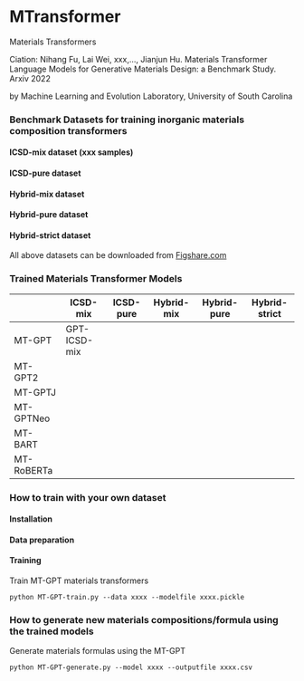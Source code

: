 # MTransformer
Materials Transformers

Ciation: Nihang Fu, Lai Wei, xxx,..., Jianjun Hu.  Materials Transformer Language Models for Generative Materials Design: a Benchmark Study. Arxiv 2022

by Machine Learning and Evolution Laboratory, University of South Carolina


### Benchmark Datasets for training inorganic materials composition transformers

#### ICSD-mix dataset (xxx samples)

#### ICSD-pure dataset

#### Hybrid-mix dataset

#### Hybrid-pure dataset

#### Hybrid-strict dataset

All above datasets can be downloaded from <a href="http://www.figshare.com/">Figshare.com</a>

### Trained Materials Transformer Models

|         | ICSD-mix     | ICSD-pure | Hybrid-mix | Hybrid-pure | Hybrid-strict |
|---------|--------------|-----------|------------|-------------|---------------|
| MT-GPT     | GPT-ICSD-mix |           |            |             |               |
| MT-GPT2    |              |           |            |             |               |
| MT-GPTJ    |              |           |            |             |               |
| MT-GPTNeo  |              |           |            |             |               |
| MT-BART    |              |           |            |             |               |
| MT-RoBERTa |              |           |            |             |               |


### How to train with your own dataset

#### Installation


#### Data preparation


#### Training

Train MT-GPT materials transformers 
```
python MT-GPT-train.py --data xxxx --modelfile xxxx.pickle
```

### How to generate new materials compositions/formula using the trained models

Generate materials formulas using the MT-GPT 
```
python MT-GPT-generate.py --model xxxx --outputfile xxxx.csv
```
